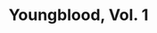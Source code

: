 ---
title: "Youngblood, Vol. 1"
issue: "4"
issue_nr: 4
full_title: ""
subtitle: ""
story_arc: ""
crossover: ""
variant: ""
publisher: Image Comics
creators: 
  - Dale Keown
  - Brian Hotton
  - Rob Liefeld
release_date: Feb 1993
release_year: 1993
genre:
  - Action
  - Adventure
  - Super-Heroes
format: Comic
pages: 32
signed_by: ""
price: 2.5
---